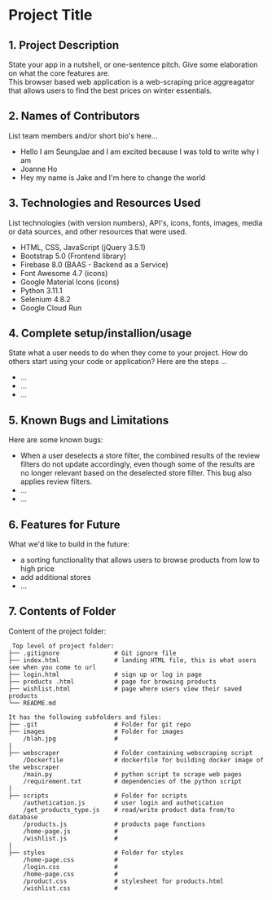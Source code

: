 # Project Title

## 1. Project Description

State your app in a nutshell, or one-sentence pitch. Give some elaboration on what the core features are.  
This browser based web application is a web-scraping price aggreagator that allows users to find the best prices on winter essentials.

## 2. Names of Contributors
List team members and/or short bio's here...

- Hello I am SeungJae and I am excited because I was told to write why I am
- Joanne Ho
- Hey my name is Jake and I'm here to change the world

## 3. Technologies and Resources Used

List technologies (with version numbers), API's, icons, fonts, images, media or data sources, and other resources that were used.

- HTML, CSS, JavaScript (jQuery 3.5.1)
- Bootstrap 5.0 (Frontend library)
- Firebase 8.0 (BAAS - Backend as a Service)
- Font Awesome 4.7 (icons)
- Google Material Icons (icons)
- Python 3.11.1
- Selenium 4.8.2
- Google Cloud Run

## 4. Complete setup/installion/usage

State what a user needs to do when they come to your project. How do others start using your code or application?
Here are the steps ...

- ...
- ...
- ...

## 5. Known Bugs and Limitations

Here are some known bugs:

- When a user deselects a store filter, the combined results of the review filters do not update accordingly, even though some of the results are no longer relevant based on the deselected store filter. This bug also applies review filters. 
- ...
- ...

## 6. Features for Future

What we'd like to build in the future:

- a sorting functionality that allows users to browse products from low to high price
- add additional stores
- ...

## 7. Contents of Folder

Content of the project folder:

```
 Top level of project folder:
├── .gitignore               # Git ignore file
├── index.html               # landing HTML file, this is what users see when you come to url
├── login.html               # sign up or log in page
├── products .html           # page for browsing products 
├── wishlist.html            # page where users view their saved products 
└── README.md

It has the following subfolders and files:
├── .git                     # Folder for git repo
├── images                   # Folder for images
    /blah.jpg                # 
|
├── webscraper               # Folder containing webscraping script
    /Dockerfile              # dockerfile for building docker image of the webscraper
    /main.py                 # python script to scrape web pages
    /requirement.txt         # dependencies of the python script
|
├── scripts                  # Folder for scripts
    /authetication.js        # user login and authetication
    /get_products_type.js    # read/write product data from/to database 
    /products.js             # products page functions 
    /home-page.js            #
    /wishlist.js             #
|
├── styles                   # Folder for styles
    /home-page.css           #
    /login.css               #
    /home-page.css           #
    /product.css             # stylesheet for products.html
    /wishlist.css            #



```
